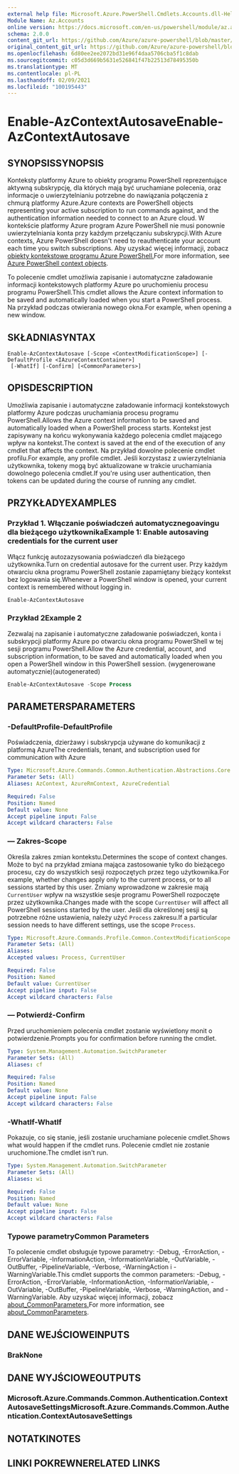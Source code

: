 ```yaml
---
external help file: Microsoft.Azure.PowerShell.Cmdlets.Accounts.dll-Help.xml
Module Name: Az.Accounts
online version: https://docs.microsoft.com/en-us/powershell/module/az.accounts/enable-azcontextautosave
schema: 2.0.0
content_git_url: https://github.com/Azure/azure-powershell/blob/master/src/Accounts/Accounts/help/Enable-AzContextAutosave.md
original_content_git_url: https://github.com/Azure/azure-powershell/blob/master/src/Accounts/Accounts/help/Enable-AzContextAutosave.md
ms.openlocfilehash: 6d80ee2ee2072bd31e96f4daa5706cba5f1c8dab
ms.sourcegitcommit: c05d3d669b5631e526841f47b22513d78495350b
ms.translationtype: MT
ms.contentlocale: pl-PL
ms.lasthandoff: 02/09/2021
ms.locfileid: "100195443"
---
```

# <span data-ttu-id="e9a19-101">Enable-AzContextAutosave</span><span class="sxs-lookup"><span data-stu-id="e9a19-101">Enable-AzContextAutosave</span></span>

## <span data-ttu-id="e9a19-102">SYNOPSIS</span><span class="sxs-lookup"><span data-stu-id="e9a19-102">SYNOPSIS</span></span>
<span data-ttu-id="e9a19-103">Konteksty platformy Azure to obiekty programu PowerShell reprezentujące aktywną subskrypcję, dla których mają być uruchamiane polecenia, oraz informacje o uwierzytelnianiu potrzebne do nawiązania połączenia z chmurą platformy Azure.</span><span class="sxs-lookup"><span data-stu-id="e9a19-103">Azure contexts are PowerShell objects representing your active subscription to run commands against, and the authentication information needed to connect to an Azure cloud.</span></span> <span data-ttu-id="e9a19-104">W kontekście platformy Azure program Azure PowerShell nie musi ponownie uwierzytelniania konta przy każdym przełączaniu subskrypcji.</span><span class="sxs-lookup"><span data-stu-id="e9a19-104">With Azure contexts, Azure PowerShell doesn't need to reauthenticate your account each time you switch subscriptions.</span></span> <span data-ttu-id="e9a19-105">Aby uzyskać więcej informacji, zobacz [obiekty kontekstowe programu Azure PowerShell.](https://docs.microsoft.com/powershell/azure/context-persistence)</span><span class="sxs-lookup"><span data-stu-id="e9a19-105">For more information, see [Azure PowerShell context objects](https://docs.microsoft.com/powershell/azure/context-persistence).</span></span>

<span data-ttu-id="e9a19-106">To polecenie cmdlet umożliwia zapisanie i automatyczne załadowanie informacji kontekstowych platformy Azure po uruchomieniu procesu programu PowerShell.</span><span class="sxs-lookup"><span data-stu-id="e9a19-106">This cmdlet allows the Azure context information to be saved and automatically loaded when you start a PowerShell process.</span></span> <span data-ttu-id="e9a19-107">Na przykład podczas otwierania nowego okna.</span><span class="sxs-lookup"><span data-stu-id="e9a19-107">For example, when opening a new window.</span></span>

## <span data-ttu-id="e9a19-108">SKŁADNIA</span><span class="sxs-lookup"><span data-stu-id="e9a19-108">SYNTAX</span></span>

```
Enable-AzContextAutosave [-Scope <ContextModificationScope>] [-DefaultProfile <IAzureContextContainer>]
 [-WhatIf] [-Confirm] [<CommonParameters>]
```

## <span data-ttu-id="e9a19-109">OPIS</span><span class="sxs-lookup"><span data-stu-id="e9a19-109">DESCRIPTION</span></span>

<span data-ttu-id="e9a19-110">Umożliwia zapisanie i automatyczne załadowanie informacji kontekstowych platformy Azure podczas uruchamiania procesu programu PowerShell.</span><span class="sxs-lookup"><span data-stu-id="e9a19-110">Allows the Azure context information to be saved and automatically loaded when a PowerShell process starts.</span></span> <span data-ttu-id="e9a19-111">Kontekst jest zapisywany na końcu wykonywania każdego polecenia cmdlet mającego wpływ na kontekst.</span><span class="sxs-lookup"><span data-stu-id="e9a19-111">The context is saved at the end of the execution of any cmdlet that affects the context.</span></span> <span data-ttu-id="e9a19-112">Na przykład dowolne polecenie cmdlet profilu.</span><span class="sxs-lookup"><span data-stu-id="e9a19-112">For example, any profile cmdlet.</span></span> <span data-ttu-id="e9a19-113">Jeśli korzystasz z uwierzytelniania użytkownika, tokeny mogą być aktualizowane w trakcie uruchamiania dowolnego polecenia cmdlet.</span><span class="sxs-lookup"><span data-stu-id="e9a19-113">If you're using user authentication, then tokens can be updated during the course of running any cmdlet.</span></span>

## <span data-ttu-id="e9a19-114">PRZYKŁADY</span><span class="sxs-lookup"><span data-stu-id="e9a19-114">EXAMPLES</span></span>

### <span data-ttu-id="e9a19-115">Przykład 1. Włączanie poświadczeń automatycznegoavingu dla bieżącego użytkownika</span><span class="sxs-lookup"><span data-stu-id="e9a19-115">Example 1: Enable autosaving credentials for the current user</span></span>

<span data-ttu-id="e9a19-116">Włącz funkcję autozazysowania poświadczeń dla bieżącego użytkownika.</span><span class="sxs-lookup"><span data-stu-id="e9a19-116">Turn on credential autosave for the current user.</span></span> <span data-ttu-id="e9a19-117">Przy każdym otwarciu okna programu PowerShell zostanie zapamiętany bieżący kontekst bez logowania się.</span><span class="sxs-lookup"><span data-stu-id="e9a19-117">Whenever a PowerShell window is opened, your current context is remembered without logging in.</span></span>

```powershell
Enable-AzContextAutosave
```

### <span data-ttu-id="e9a19-118">Przykład 2</span><span class="sxs-lookup"><span data-stu-id="e9a19-118">Example 2</span></span>

<span data-ttu-id="e9a19-119">Zezwalaj na zapisanie i automatyczne załadowanie poświadczeń, konta i subskrypcji platformy Azure po otwarciu okna programu PowerShell w tej sesji programu PowerShell.</span><span class="sxs-lookup"><span data-stu-id="e9a19-119">Allow the Azure credential, account, and subscription information, to be saved and automatically loaded when you open a PowerShell window in this PowerShell session.</span></span> <span data-ttu-id="e9a19-120">(wygenerowane automatycznie)</span><span class="sxs-lookup"><span data-stu-id="e9a19-120">(autogenerated)</span></span>

```powershell <!-- Aladdin Generated Example -->
Enable-AzContextAutosave -Scope Process
```

## <span data-ttu-id="e9a19-121">PARAMETERS</span><span class="sxs-lookup"><span data-stu-id="e9a19-121">PARAMETERS</span></span>

### <span data-ttu-id="e9a19-122">-DefaultProfile</span><span class="sxs-lookup"><span data-stu-id="e9a19-122">-DefaultProfile</span></span>

<span data-ttu-id="e9a19-123">Poświadczenia, dzierżawy i subskrypcja używane do komunikacji z platformą Azure</span><span class="sxs-lookup"><span data-stu-id="e9a19-123">The credentials, tenant, and subscription used for communication with Azure</span></span>

```yaml
Type: Microsoft.Azure.Commands.Common.Authentication.Abstractions.Core.IAzureContextContainer
Parameter Sets: (All)
Aliases: AzContext, AzureRmContext, AzureCredential

Required: False
Position: Named
Default value: None
Accept pipeline input: False
Accept wildcard characters: False
```

### <span data-ttu-id="e9a19-124">— Zakres</span><span class="sxs-lookup"><span data-stu-id="e9a19-124">-Scope</span></span>

<span data-ttu-id="e9a19-125">Określa zakres zmian kontekstu.</span><span class="sxs-lookup"><span data-stu-id="e9a19-125">Determines the scope of context changes.</span></span> <span data-ttu-id="e9a19-126">Może to być na przykład zmiana mająca zastosowanie tylko do bieżącego procesu, czy do wszystkich sesji rozpoczętych przez tego użytkownika.</span><span class="sxs-lookup"><span data-stu-id="e9a19-126">For example, whether changes apply only to the current process, or to all sessions started by this user.</span></span> <span data-ttu-id="e9a19-127">Zmiany wprowadzone w zakresie mają `CurrentUser` wpływ na wszystkie sesje programu PowerShell rozpoczęte przez użytkownika.</span><span class="sxs-lookup"><span data-stu-id="e9a19-127">Changes made with the scope `CurrentUser` will affect all PowerShell sessions started by the user.</span></span> <span data-ttu-id="e9a19-128">Jeśli dla określonej sesji są potrzebne różne ustawienia, należy użyć `Process` zakresu.</span><span class="sxs-lookup"><span data-stu-id="e9a19-128">If a particular session needs to have different settings, use the scope `Process`.</span></span>

```yaml
Type: Microsoft.Azure.Commands.Profile.Common.ContextModificationScope
Parameter Sets: (All)
Aliases:
Accepted values: Process, CurrentUser

Required: False
Position: Named
Default value: CurrentUser
Accept pipeline input: False
Accept wildcard characters: False
```

### <span data-ttu-id="e9a19-129">— Potwierdź</span><span class="sxs-lookup"><span data-stu-id="e9a19-129">-Confirm</span></span>

<span data-ttu-id="e9a19-130">Przed uruchomieniem polecenia cmdlet zostanie wyświetlony monit o potwierdzenie.</span><span class="sxs-lookup"><span data-stu-id="e9a19-130">Prompts you for confirmation before running the cmdlet.</span></span>

```yaml
Type: System.Management.Automation.SwitchParameter
Parameter Sets: (All)
Aliases: cf

Required: False
Position: Named
Default value: None
Accept pipeline input: False
Accept wildcard characters: False
```

### <span data-ttu-id="e9a19-131">-WhatIf</span><span class="sxs-lookup"><span data-stu-id="e9a19-131">-WhatIf</span></span>

<span data-ttu-id="e9a19-132">Pokazuje, co się stanie, jeśli zostanie uruchamiane polecenie cmdlet.</span><span class="sxs-lookup"><span data-stu-id="e9a19-132">Shows what would happen if the cmdlet runs.</span></span>
<span data-ttu-id="e9a19-133">Polecenie cmdlet nie zostanie uruchomione.</span><span class="sxs-lookup"><span data-stu-id="e9a19-133">The cmdlet isn't run.</span></span>

```yaml
Type: System.Management.Automation.SwitchParameter
Parameter Sets: (All)
Aliases: wi

Required: False
Position: Named
Default value: None
Accept pipeline input: False
Accept wildcard characters: False
```

### <span data-ttu-id="e9a19-134">Typowe parametry</span><span class="sxs-lookup"><span data-stu-id="e9a19-134">Common Parameters</span></span>

<span data-ttu-id="e9a19-135">To polecenie cmdlet obsługuje typowe parametry: -Debug, -ErrorAction, -ErrorVariable, -InformationAction, -InformationVariable, -OutVariable, -OutBuffer, -PipelineVariable, -Verbose, -WarningAction i -WarningVariable.</span><span class="sxs-lookup"><span data-stu-id="e9a19-135">This cmdlet supports the common parameters: -Debug, -ErrorAction, -ErrorVariable, -InformationAction, -InformationVariable, -OutVariable, -OutBuffer, -PipelineVariable, -Verbose, -WarningAction, and -WarningVariable.</span></span> <span data-ttu-id="e9a19-136">Aby uzyskać więcej informacji, zobacz [about_CommonParameters.](http://go.microsoft.com/fwlink/?LinkID=113216)</span><span class="sxs-lookup"><span data-stu-id="e9a19-136">For more information, see [about_CommonParameters](http://go.microsoft.com/fwlink/?LinkID=113216).</span></span>

## <span data-ttu-id="e9a19-137">DANE WEJŚCIOWE</span><span class="sxs-lookup"><span data-stu-id="e9a19-137">INPUTS</span></span>

### <span data-ttu-id="e9a19-138">Brak</span><span class="sxs-lookup"><span data-stu-id="e9a19-138">None</span></span>

## <span data-ttu-id="e9a19-139">DANE WYJŚCIOWE</span><span class="sxs-lookup"><span data-stu-id="e9a19-139">OUTPUTS</span></span>

### <span data-ttu-id="e9a19-140">Microsoft.Azure.Commands.Common.Authentication.ContextAutosaveSettings</span><span class="sxs-lookup"><span data-stu-id="e9a19-140">Microsoft.Azure.Commands.Common.Authentication.ContextAutosaveSettings</span></span>

## <span data-ttu-id="e9a19-141">NOTATKI</span><span class="sxs-lookup"><span data-stu-id="e9a19-141">NOTES</span></span>

## <span data-ttu-id="e9a19-142">LINKI POKREWNE</span><span class="sxs-lookup"><span data-stu-id="e9a19-142">RELATED LINKS</span></span>
